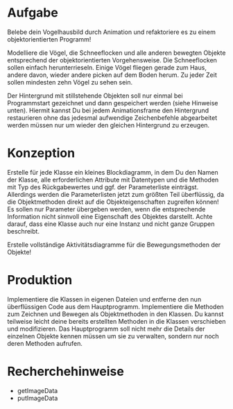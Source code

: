 # Aufgabe
Belebe dein Vogelhausbild durch Animation und refaktoriere es zu einem objektorientierten Programm!  

Modelliere die Vögel, die Schneeflocken und alle anderen bewegten Objekte entsprechend der objektorientierten Vorgehensweise. Die Schneeflocken sollen einfach herunterrieseln. Einige Vögel fliegen gerade zum Haus, andere davon, wieder andere picken auf dem Boden herum. Zu jeder Zeit sollen mindesten zehn Vögel zu sehen sein. 


Der Hintergrund mit stillstehende Objekten soll nur einmal bei Programmstart gezeichnet und dann gespeichert werden (siehe Hinweise unten). Hiermit kannst Du bei jedem Animationsframe den Hintergrund restaurieren ohne das jedesmal aufwendige Zeichenbefehle abgearbeitet werden müssen nur um wieder den gleichen Hintergrund zu erzeugen.

# Konzeption
Erstelle für jede Klasse ein kleines Blockdiagramm, in dem Du den Namen der Klasse, alle erforderlichen Attribute mit Datentypen und die Methoden mit Typ des Rückgabewertes und ggf. der Parameterliste einträgst. Allerdings werden die Parameterlisten jetzt zum größten Teil überflüssig, da die Objektmethoden direkt auf die Objekteigenschaften zugreifen können! Es sollen nur Parameter übergeben werden, wenn die entsprechende Information nicht sinnvoll eine Eigenschaft des Objektes darstellt. Achte darauf, dass eine Klasse auch nur eine Instanz und nicht ganze Gruppen beschreibt. 

Erstelle vollständige Aktivitätsdiagramme für die Bewegungsmethoden der Objekte!

# Produktion
Implementiere die Klassen in eigenen Dateien und entferne den nun überflüssigen Code aus dem Hauptprogramm. Implementiere die Methoden zum Zeichnen und Bewegen als Objektmethoden in den Klassen. Du kannst teilweise leicht deine bereits erstellten Methoden in die Klassen verschieben und modifizieren. Das Hauptprogramm soll nicht mehr die Details der einzelnen Objekte kennen müssen um sie zu verwalten, sondern nur noch deren Methoden aufrufen.

# Recherchehinweise
- getImageData
- putImageData